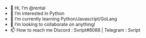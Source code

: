 - 👋 Hi, I’m @rental
- 👀 I’m interested in Python
- 🌱 I’m currently learning Python/Javascript/GoLang
- 💞️ I’m looking to collaborate on anything!
- 📫 How to reach me Discord : Svript#8088 | Telegram : Svript

<!---
rental/rental is a ✨ special ✨ repository because its `README.md` (this file) appears on your GitHub profile.
You can click the Preview link to take a look at your changes.
--->
